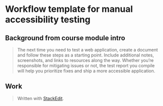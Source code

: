 # Workflow template for manual accessibility testing 

## Background from course module intro
> The next time you need to test a web application, create a document and follow these steps as a starting point. Include additional notes, screenshots, and links to resources along the way.
>Whether you’re responsible for mitigating issues or not, the test report you compile will help you prioritize fixes and ship a more accessible application.

## Work

> Written with [StackEdit](https://stackedit.io/).
<!--stackedit_data:
eyJoaXN0b3J5IjpbLTE0MjY5NDIzODZdfQ==
-->